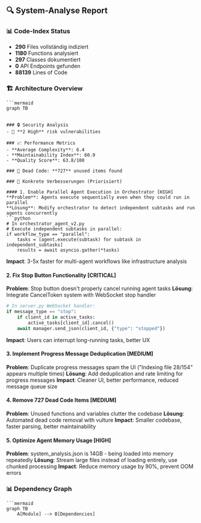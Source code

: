 ## 🔍 System-Analyse Report

### 📊 Code-Index Status
- **290** Files vollständig indiziert
- **1180** Functions analysiert
- **297** Classes dokumentiert
- **0** API Endpoints gefunden
- **88139** Lines of Code

### 🏗️ Architecture Overview
```mermaid
```mermaid
graph TB
```
```

### 🔒 Security Analysis
- 🔴 **2 High** risk vulnerabilities

### 📈 Performance Metrics
- **Average Complexity**: 6.4
- **Maintainability Index**: 60.9
- **Quality Score**: 63.8/100

### 🧹 Dead Code: **727** unused items found

### 🚀 Konkrete Verbesserungen (Priorisiert)

#### 1. Enable Parallel Agent Execution in Orchestrator [HIGH]
**Problem**: Agents execute sequentially even when they could run in parallel
**Lösung**: Modify orchestrator to detect independent subtasks and run agents concurrently
```python
# In orchestrator_agent_v2.py
# Execute independent subtasks in parallel:
if workflow_type == "parallel":
    tasks = [agent.execute(subtask) for subtask in independent_subtasks]
    results = await asyncio.gather(*tasks)

```
**Impact**: 3-5x faster for multi-agent workflows like infrastructure analysis

#### 2. Fix Stop Button Functionality [CRITICAL]
**Problem**: Stop button doesn't properly cancel running agent tasks
**Lösung**: Integrate CancelToken system with WebSocket stop handler
```python
# In server.py WebSocket handler:
if message_type == "stop":
    if client_id in active_tasks:
        active_tasks[client_id].cancel()
    await manager.send_json(client_id, {"type": "stopped"})

```
**Impact**: Users can interrupt long-running tasks, better UX

#### 3. Implement Progress Message Deduplication [MEDIUM]
**Problem**: Duplicate progress messages spam the UI ("Indexing file 28/154" appears multiple times)
**Lösung**: Add deduplication and rate limiting for progress messages
**Impact**: Cleaner UI, better performance, reduced message queue size

#### 4. Remove 727 Dead Code Items [MEDIUM]
**Problem**: Unused functions and variables clutter the codebase
**Lösung**: Automated dead code removal with vulture
**Impact**: Smaller codebase, faster parsing, better maintainability

#### 5. Optimize Agent Memory Usage [HIGH]
**Problem**: system_analysis.json is 14GB - being loaded into memory repeatedly
**Lösung**: Stream large files instead of loading entirely, use chunked processing
**Impact**: Reduce memory usage by 90%, prevent OOM errors

### 📊 Dependency Graph
```mermaid
```mermaid
graph TB
    A[Module] --> B[Dependencies]
```
```
